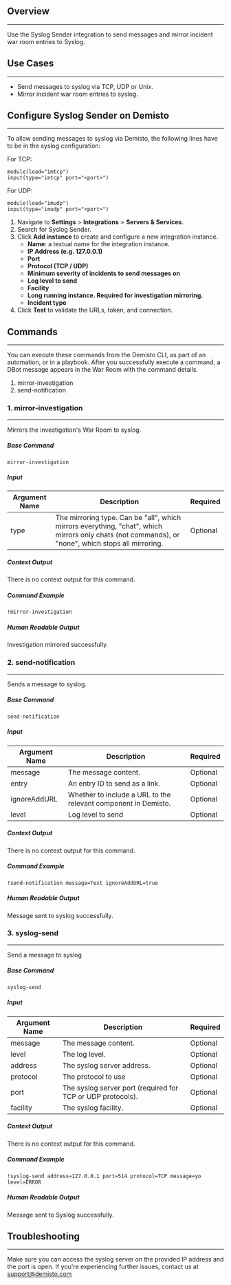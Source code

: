 ## Overview
---

Use the Syslog Sender integration to send messages and mirror incident war room entries to Syslog.


## Use Cases
---
* Send messages to syslog via TCP, UDP or Unix.
* Mirror incident war room entries to syslog.

## Configure Syslog Sender on Demisto
---
To allow sending messages to syslog via Demisto, the following lines have to be in the syslog configuration:

For TCP:
```
module(load="imtcp")
input(type="imtcp" port="<port>")
```

For UDP:
```
module(load="imudp")
input(type="imudp" port="<port>")
```

1. Navigate to __Settings__ > __Integrations__ > __Servers & Services__.
2. Search for Syslog Sender.
3. Click __Add instance__ to create and configure a new integration instance.
    * __Name__: a textual name for the integration instance.
    * __IP Address (e.g. 127.0.0.1)__
    * __Port__
    * __Protocol (TCP / UDP)__
    * __Minimum severity of incidents to send messages on__
    * __Log level to send__
    * __Facility__
    * __Long running instance. Required for investigation mirroring.__
    * __Incident type__
4. Click __Test__ to validate the URLs, token, and connection.


## Commands
---
You can execute these commands from the Demisto CLI, as part of an automation, or in a playbook.
After you successfully execute a command, a DBot message appears in the War Room with the command details.
1. mirror-investigation
2. send-notification
### 1. mirror-investigation
---
Mirrors the investigation's War Room to syslog.
##### Base Command

`mirror-investigation`
##### Input

| **Argument Name** | **Description** | **Required** |
| --- | --- | --- |
| type | The mirroring type. Can be "all", which mirrors everything, "chat", which mirrors only chats (not commands), or "none", which stops all mirroring. | Optional | 


##### Context Output

There is no context output for this command.

##### Command Example
```!mirror-investigation```

##### Human Readable Output
Investigation mirrored successfully.

### 2. send-notification
---
Sends a message to syslog.
##### Base Command

`send-notification`
##### Input

| **Argument Name** | **Description** | **Required** |
| --- | --- | --- |
| message | The message content. | Optional | 
| entry | An entry ID to send as a link. | Optional | 
| ignoreAddURL | Whether to include a URL to the relevant component in Demisto. | Optional | 
| level | Log level to send | Optional | 


##### Context Output

There is no context output for this command.

##### Command Example
```!send-notification message=Test ignoreAddURL=true```

##### Human Readable Output
Message sent to syslog successfully.


### 3. syslog-send
---
Send a message to syslog

##### Base Command

`syslog-send`
##### Input

| **Argument Name** | **Description** | **Required** |
| --- | --- | --- |
| message | The message content. | Optional | 
| level | The log level. | Optional | 
| address | The syslog server address. | Optional | 
| protocol | The protocol to use | Optional | 
| port | The syslog server port (required for TCP or UDP protocols). | Optional | 
| facility | The syslog facility. | Optional | 


##### Context Output

There is no context output for this command.

##### Command Example
```!syslog-send address=127.0.0.1 port=514 protocol=TCP message=yo level=ERROR```

##### Human Readable Output
Message sent to Syslog successfully.

## Troubleshooting
---
Make sure you can access the syslog server on the provided IP address and the port is open.
If you're experiencing further issues, contact us at [support@demisto.com](mailto:support@demisto.com)

